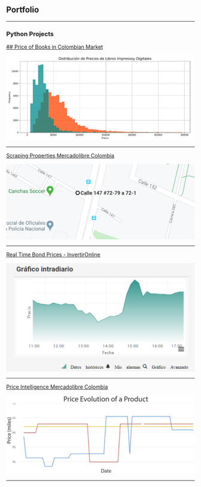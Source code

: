 ## Portfolio

---

### Python Projects 

[## Price of Books in Colombian Market](https://github.com/andjimbon/Scraping-Project-Price-of-Books/blob/master/Scraping%20Project%20-%20LibreriadelaU.ipynb)

<img src="images/Distribution.JPG?raw=true"/>

---
[Scraping Properties Mercadolibre Colombia](https://github.com/andjimbon/Mercadolibre-Property-Scrapy-Project/blob/master/Meli%20Property/property_meli.py)

<img src="images/Directions.PNG?raw=true"/>

---
[Real Time Bond Prices - InvertirOnline](https://github.com/andjimbon/Invertiroline-prices-real-time/blob/master/Chart%20bond%20prices%20-%20Invertironline.ipynb)

<img src="images/Chart.png?raw=true"/>

---
[Price Intelligence Mercadolibre Colombia](https://github.com/andjimbon/Mercadolibre-Tucarro-Project/blob/master/script-publication-series.ipynb)

<img src="images/Price.png?raw=true"/>

---





